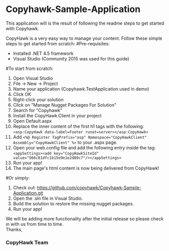 # Copyhawk-Sample-Application
This application will is the result of following the readme steps to get started with Copyhawk.

CopyHawk is a very easy way to manage your content. Follow these simple steps to get started from scratch:
#Pre-requisites:
* Installed .NET 4.5 framework
* Visual Studio (Community 2015 was used for this guide)

#To start from scratch:
1.	Open Visual Studio
2.	File -> New ->  Project
3.	Name your application (Copyhawk.TestApplication used in demo)
4.	Click OK
5.	Right-click your solution
6.	Click on "Manage Nugget Packages For Solution"
7.	Search for "Copyhawk"
8.	Install the CopyHawk.Client in your project
9.	Open Default.aspx
10.	Replace the inner content of the first h1 tags with the following: `<asp:CopyHawk data-label=Footer runat=server></asp:CopyHawk>`
11.	Add `<%@ Register TagPrefix="asp" Namespace="CopyHawkClient" Assembly="CopyHawkClient" %>` to your .aspx page.
12.	Open your web.config file and add the following entry inside the <configuration> tag:
`<appSettings><add key="CopyHawkSiteId" value="566c81dfc1b15e9e1e2d89c7"/></appSettings>`
13.	Run your app!
14.	The main page's html content is now being delivered from CopyHawk!

#Or simply:
1.	Check out: https://github.com/copyhawk/Copyhawk-Sample-Application.git
2.	Open the .sln file in Visual Studio.
3.	Build the solution to restore the missing nugget packages.
4.	Run your app!

We will be adding more functionality after the initial release so please check in with us from time to time.
<br>
Thanks,
<br>
<h3>CopyHawk Team</h3>